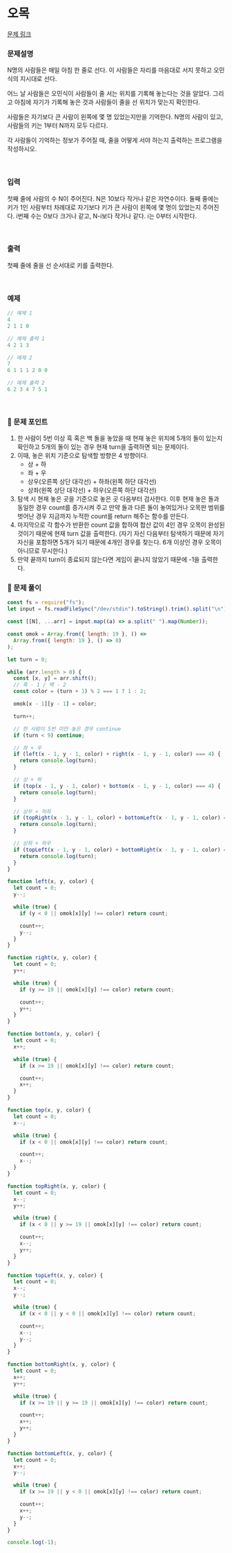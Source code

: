 # 오목

[문제 링크](https://www.acmicpc.net/problem/2072)

### 문제설명

N명의 사람들은 매일 아침 한 줄로 선다. 이 사람들은 자리를 마음대로 서지 못하고 오민식의 지시대로 선다.

어느 날 사람들은 오민식이 사람들이 줄 서는 위치를 기록해 놓는다는 것을 알았다. 그리고 아침에 자기가 기록해 놓은 것과 사람들이 줄을 선 위치가 맞는지 확인한다.

사람들은 자기보다 큰 사람이 왼쪽에 몇 명 있었는지만을 기억한다. N명의 사람이 있고, 사람들의 키는 1부터 N까지 모두 다르다.

각 사람들이 기억하는 정보가 주어질 때, 줄을 어떻게 서야 하는지 출력하는 프로그램을 작성하시오.

<br>

### 입력

첫째 줄에 사람의 수 N이 주어진다. N은 10보다 작거나 같은 자연수이다. 둘째 줄에는 키가 1인 사람부터 차례대로 자기보다 키가 큰 사람이 왼쪽에 몇 명이 있었는지 주어진다. i번째 수는 0보다 크거나 같고, N-i보다 작거나 같다. i는 0부터 시작한다.

<br>

### 출력

첫째 줄에 줄을 선 순서대로 키를 출력한다.

<br>

### 예제

```jsx
// 예제 1
4
2 1 1 0

// 예제 출력 1
4 2 1 3

// 예제 2
7
6 1 1 1 2 0 0

// 예제 출력 2
6 2 3 4 7 5 1
```

<br>

### 📕 문제 포인트

1. 한 사람이 5번 이상 흑 혹은 백 돌을 놓았을 때 현재 놓은 위치에 5개의 돌이 있는지 확인하고 5개의 돌이 있는 경우 현재 turn을 출력하면 되는 문제이다.
2. 이때, 놓은 위치 기준으로 탐색할 방향은 4 방향이다.
   - 상 + 하
   - 좌 + 우
   - 상우(오른쪽 상단 대각선) + 하좌(왼쪽 하단 대각선)
   - 상좌(왼쪽 상단 대각선) + 하우(오른쪽 하단 대각선)
3. 탐색 시 현재 놓은 곳을 기준으로 놓은 곳 다음부터 검사한다. 이후 현재 놓은 돌과 동일한 경우 count를 증가시켜 주고 만약 돌과 다른 돌이 놓여있거나 오목판 범위를 벗어난 경우 지금까지 누적한 count를 return 해주는 함수를 만든다.
4. 마지막으로 각 함수가 반환한 count 값을 합하여 합산 값이 4인 경우 오목이 완성된 것이기 때문에 현재 turn 값을 출력한다. (자기 자신 다음부터 탐색하기 때문에 자기 자신을 포함하면 5개가 되기 때문에 4개인 경우를 찾는다. 6개 이상인 경우 오목이 아니므로 무시한다.)
5. 만약 끝까지 turn이 종료되지 않는다면 게임이 끝나지 않았기 때문에 -1을 출력한다.

### 📝 문제 풀이

```js
const fs = require("fs");
let input = fs.readFileSync("/dev/stdin").toString().trim().split("\n");

const [[N], ...arr] = input.map((a) => a.split(" ").map(Number));

const omok = Array.from({ length: 19 }, () =>
  Array.from({ length: 19 }, () => 0)
);

let turn = 0;

while (arr.length > 0) {
  const [x, y] = arr.shift();
  // 흑 - 1 / 백 - 2
  const color = (turn + 1) % 2 === 1 ? 1 : 2;

  omok[x - 1][y - 1] = color;

  turn++;

  // 한 사람이 5번 미만 놓은 경우 continue
  if (turn < 9) continue;

  // 좌 + 우
  if (left(x - 1, y - 1, color) + right(x - 1, y - 1, color) === 4) {
    return console.log(turn);
  }

  // 상 + 하
  if (top(x - 1, y - 1, color) + bottom(x - 1, y - 1, color) === 4) {
    return console.log(turn);
  }

  // 상우 + 하좌
  if (topRight(x - 1, y - 1, color) + bottomLeft(x - 1, y - 1, color) === 4) {
    return console.log(turn);
  }

  // 상좌 + 하우
  if (topLeft(x - 1, y - 1, color) + bottomRight(x - 1, y - 1, color) === 4) {
    return console.log(turn);
  }
}

function left(x, y, color) {
  let count = 0;
  y--;

  while (true) {
    if (y < 0 || omok[x][y] !== color) return count;

    count++;
    y--;
  }
}

function right(x, y, color) {
  let count = 0;
  y++;

  while (true) {
    if (y >= 19 || omok[x][y] !== color) return count;

    count++;
    y++;
  }
}

function bottom(x, y, color) {
  let count = 0;
  x++;

  while (true) {
    if (x >= 19 || omok[x][y] !== color) return count;

    count++;
    x++;
  }
}

function top(x, y, color) {
  let count = 0;
  x--;

  while (true) {
    if (x < 0 || omok[x][y] !== color) return count;

    count++;
    x--;
  }
}

function topRight(x, y, color) {
  let count = 0;
  x--;
  y++;

  while (true) {
    if (x < 0 || y >= 19 || omok[x][y] !== color) return count;

    count++;
    x--;
    y++;
  }
}

function topLeft(x, y, color) {
  let count = 0;
  x--;
  y--;

  while (true) {
    if (x < 0 || y < 0 || omok[x][y] !== color) return count;

    count++;
    x--;
    y--;
  }
}

function bottomRight(x, y, color) {
  let count = 0;
  x++;
  y++;

  while (true) {
    if (x >= 19 || y >= 19 || omok[x][y] !== color) return count;

    count++;
    x++;
    y++;
  }
}

function bottomLeft(x, y, color) {
  let count = 0;
  x++;
  y--;

  while (true) {
    if (x >= 19 || y < 0 || omok[x][y] !== color) return count;

    count++;
    x++;
    y--;
  }
}

console.log(-1);
```
